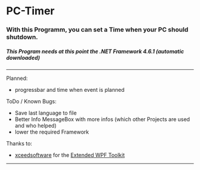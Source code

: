 # PC-Timer
### With this Programm, you can set a Time when your PC should shutdown.
##### This Program needs at this point the .NET Framework 4.6.1 (automatic downloaded)
---

Planned:
- progressbar and time when event is planned

ToDo / Known Bugs:
- Save last language to file
- Better Info MessageBox with more infos (which other Projects are used and who helped)
- lower the required Framework

Thanks to:
- [xceedsoftware](https://github.com/xceedsoftware) for the [Extended WPF Toolkit](https://github.com/xceedsoftware/wpftoolkit)

---


